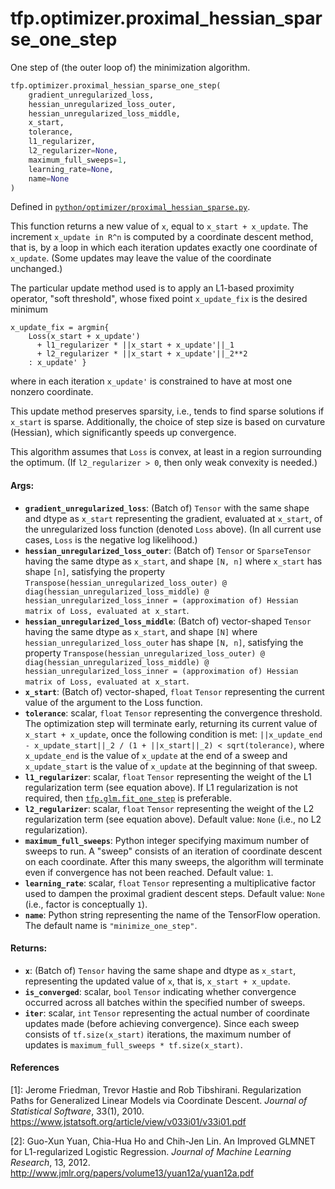<div itemscope itemtype="http://developers.google.com/ReferenceObject">
<meta itemprop="name" content="tfp.optimizer.proximal_hessian_sparse_one_step" />
<meta itemprop="path" content="Stable" />
</div>

# tfp.optimizer.proximal_hessian_sparse_one_step

One step of (the outer loop of) the minimization algorithm.

``` python
tfp.optimizer.proximal_hessian_sparse_one_step(
    gradient_unregularized_loss,
    hessian_unregularized_loss_outer,
    hessian_unregularized_loss_middle,
    x_start,
    tolerance,
    l1_regularizer,
    l2_regularizer=None,
    maximum_full_sweeps=1,
    learning_rate=None,
    name=None
)
```



Defined in [`python/optimizer/proximal_hessian_sparse.py`](https://github.com/tensorflow/probability/tree/master/tensorflow_probability/python/optimizer/proximal_hessian_sparse.py).

<!-- Placeholder for "Used in" -->

This function returns a new value of `x`, equal to `x_start + x_update`.  The
increment `x_update in R^n` is computed by a coordinate descent method, that
is, by a loop in which each iteration updates exactly one coordinate of
`x_update`.  (Some updates may leave the value of the coordinate unchanged.)

The particular update method used is to apply an L1-based proximity operator,
"soft threshold", whose fixed point `x_update_fix` is the desired minimum

```none
x_update_fix = argmin{
    Loss(x_start + x_update')
      + l1_regularizer * ||x_start + x_update'||_1
      + l2_regularizer * ||x_start + x_update'||_2**2
    : x_update' }
```

where in each iteration `x_update'` is constrained to have at most one nonzero
coordinate.

This update method preserves sparsity, i.e., tends to find sparse solutions if
`x_start` is sparse.  Additionally, the choice of step size is based on
curvature (Hessian), which significantly speeds up convergence.

This algorithm assumes that `Loss` is convex, at least in a region surrounding
the optimum.  (If `l2_regularizer > 0`, then only weak convexity is needed.)

#### Args:

* <b>`gradient_unregularized_loss`</b>: (Batch of) `Tensor` with the same shape and
    dtype as `x_start` representing the gradient, evaluated at `x_start`, of
    the unregularized loss function (denoted `Loss` above).  (In all current
    use cases, `Loss` is the negative log likelihood.)
* <b>`hessian_unregularized_loss_outer`</b>: (Batch of) `Tensor` or `SparseTensor`
    having the same dtype as `x_start`, and shape `[N, n]` where `x_start` has
    shape `[n]`, satisfying the property
    `Transpose(hessian_unregularized_loss_outer)
    @ diag(hessian_unregularized_loss_middle)
    @ hessian_unregularized_loss_inner
    = (approximation of) Hessian matrix of Loss, evaluated at x_start`.
* <b>`hessian_unregularized_loss_middle`</b>: (Batch of) vector-shaped `Tensor` having
    the same dtype as `x_start`, and shape `[N]` where
    `hessian_unregularized_loss_outer` has shape `[N, n]`, satisfying the
    property
    `Transpose(hessian_unregularized_loss_outer)
    @ diag(hessian_unregularized_loss_middle)
    @ hessian_unregularized_loss_inner
    = (approximation of) Hessian matrix of Loss, evaluated at x_start`.
* <b>`x_start`</b>: (Batch of) vector-shaped, `float` `Tensor` representing the current
    value of the argument to the Loss function.
* <b>`tolerance`</b>: scalar, `float` `Tensor` representing the convergence threshold.
    The optimization step will terminate early, returning its current value of
    `x_start + x_update`, once the following condition is met:
    `||x_update_end - x_update_start||_2 / (1 + ||x_start||_2)
    < sqrt(tolerance)`,
    where `x_update_end` is the value of `x_update` at the end of a sweep and
    `x_update_start` is the value of `x_update` at the beginning of that
    sweep.
* <b>`l1_regularizer`</b>: scalar, `float` `Tensor` representing the weight of the L1
    regularization term (see equation above).  If L1 regularization is not
    required, then <a href="../../tfp/glm/fit_one_step.md"><code>tfp.glm.fit_one_step</code></a> is preferable.
* <b>`l2_regularizer`</b>: scalar, `float` `Tensor` representing the weight of the L2
    regularization term (see equation above).
    Default value: `None` (i.e., no L2 regularization).
* <b>`maximum_full_sweeps`</b>: Python integer specifying maximum number of sweeps to
    run.  A "sweep" consists of an iteration of coordinate descent on each
    coordinate. After this many sweeps, the algorithm will terminate even if
    convergence has not been reached.
    Default value: `1`.
* <b>`learning_rate`</b>: scalar, `float` `Tensor` representing a multiplicative factor
    used to dampen the proximal gradient descent steps.
    Default value: `None` (i.e., factor is conceptually `1`).
* <b>`name`</b>: Python string representing the name of the TensorFlow operation.
    The default name is `"minimize_one_step"`.


#### Returns:

* <b>`x`</b>: (Batch of) `Tensor` having the same shape and dtype as `x_start`,
    representing the updated value of `x`, that is, `x_start + x_update`.
* <b>`is_converged`</b>: scalar, `bool` `Tensor` indicating whether convergence
    occurred across all batches within the specified number of sweeps.
* <b>`iter`</b>: scalar, `int` `Tensor` representing the actual number of coordinate
    updates made (before achieving convergence).  Since each sweep consists of
    `tf.size(x_start)` iterations, the maximum number of updates is
    `maximum_full_sweeps * tf.size(x_start)`.

#### References

[1]: Jerome Friedman, Trevor Hastie and Rob Tibshirani. Regularization Paths
     for Generalized Linear Models via Coordinate Descent. _Journal of
     Statistical Software_, 33(1), 2010.
     https://www.jstatsoft.org/article/view/v033i01/v33i01.pdf

[2]: Guo-Xun Yuan, Chia-Hua Ho and Chih-Jen Lin. An Improved GLMNET for
     L1-regularized Logistic Regression. _Journal of Machine Learning
     Research_, 13, 2012.
     http://www.jmlr.org/papers/volume13/yuan12a/yuan12a.pdf